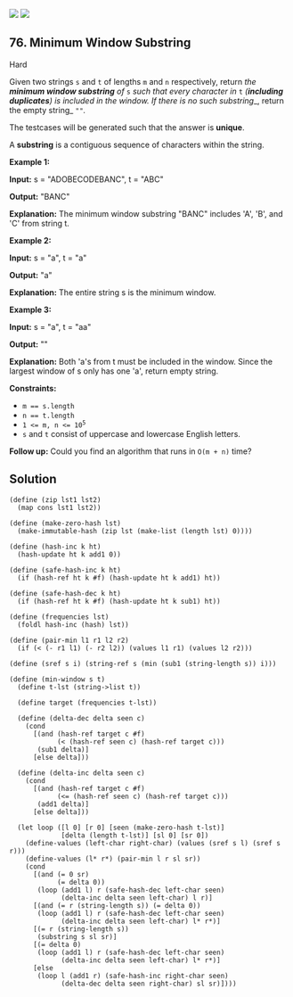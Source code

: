 [![](https://img.shields.io/github/stars/LeetCode-in-Racket/LeetCode-in-Racket?label=Stars&style=flat-square)](https://github.com/LeetCode-in-Racket/LeetCode-in-Racket)
[![](https://img.shields.io/github/forks/LeetCode-in-Racket/LeetCode-in-Racket?label=Fork%20me%20on%20GitHub%20&style=flat-square)](https://github.com/LeetCode-in-Racket/LeetCode-in-Racket/fork)

## 76\. Minimum Window Substring

Hard

Given two strings `s` and `t` of lengths `m` and `n` respectively, return _the **minimum window substring** of_ `s` _such that every character in_ `t` _(**including duplicates**) is included in the window. If there is no such substring__, return the empty string_ `""`_._

The testcases will be generated such that the answer is **unique**.

A **substring** is a contiguous sequence of characters within the string.

**Example 1:**

**Input:** s = "ADOBECODEBANC", t = "ABC"

**Output:** "BANC"

**Explanation:** The minimum window substring "BANC" includes 'A', 'B', and 'C' from string t.

**Example 2:**

**Input:** s = "a", t = "a"

**Output:** "a"

**Explanation:** The entire string s is the minimum window.

**Example 3:**

**Input:** s = "a", t = "aa"

**Output:** ""

**Explanation:** Both 'a's from t must be included in the window. Since the largest window of s only has one 'a', return empty string.

**Constraints:**

*   `m == s.length`
*   `n == t.length`
*   <code>1 <= m, n <= 10<sup>5</sup></code>
*   `s` and `t` consist of uppercase and lowercase English letters.

**Follow up:** Could you find an algorithm that runs in `O(m + n)` time?

## Solution

```racket
(define (zip lst1 lst2)
  (map cons lst1 lst2))

(define (make-zero-hash lst)
  (make-immutable-hash (zip lst (make-list (length lst) 0))))

(define (hash-inc k ht)
  (hash-update ht k add1 0))

(define (safe-hash-inc k ht)
  (if (hash-ref ht k #f) (hash-update ht k add1) ht))

(define (safe-hash-dec k ht)
  (if (hash-ref ht k #f) (hash-update ht k sub1) ht))

(define (frequencies lst)
  (foldl hash-inc (hash) lst))

(define (pair-min l1 r1 l2 r2)
  (if (< (- r1 l1) (- r2 l2)) (values l1 r1) (values l2 r2)))

(define (sref s i) (string-ref s (min (sub1 (string-length s)) i)))

(define (min-window s t)
  (define t-lst (string->list t))

  (define target (frequencies t-lst))

  (define (delta-dec delta seen c)
    (cond
      [(and (hash-ref target c #f) 
            (< (hash-ref seen c) (hash-ref target c)))
       (sub1 delta)]
      [else delta]))
  
  (define (delta-inc delta seen c)
    (cond 
      [(and (hash-ref target c #f)
            (<= (hash-ref seen c) (hash-ref target c)))
       (add1 delta)]
      [else delta]))

  (let loop ([l 0] [r 0] [seen (make-zero-hash t-lst)] 
             [delta (length t-lst)] [sl 0] [sr 0])
    (define-values (left-char right-char) (values (sref s l) (sref s r)))
    (define-values (l* r*) (pair-min l r sl sr))
    (cond
      [(and (= 0 sr) 
            (= delta 0))
       (loop (add1 l) r (safe-hash-dec left-char seen)
             (delta-inc delta seen left-char) l r)]
      [(and (= r (string-length s)) (= delta 0)) 
       (loop (add1 l) r (safe-hash-dec left-char seen) 
             (delta-inc delta seen left-char) l* r*)]
      [(= r (string-length s)) 
       (substring s sl sr)]
      [(= delta 0)
       (loop (add1 l) r (safe-hash-dec left-char seen)
             (delta-inc delta seen left-char) l* r*)]
      [else
       (loop l (add1 r) (safe-hash-inc right-char seen) 
             (delta-dec delta seen right-char) sl sr)])))
```